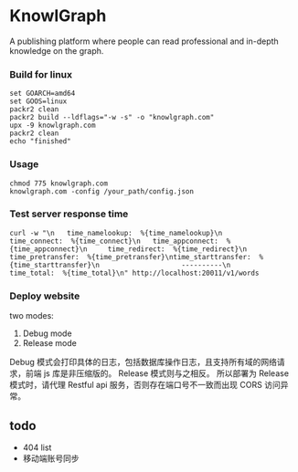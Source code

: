 # KnowlGraph
A publishing platform where people can read professional and in-depth knowledge on the graph.

### Build for linux

```
set GOARCH=amd64
set GOOS=linux
packr2 clean
packr2 build --ldflags="-w -s" -o "knowlgraph.com"
upx -9 knowlgraph.com
packr2 clean
echo "finished"
```

### Usage

```
chmod 775 knowlgraph.com
knowlgraph.com -config /your_path/config.json
```

### Test server response time

```shell
curl -w "\n   time_namelookup:  %{time_namelookup}\n      time_connect:  %{time_connect}\n   time_appconnect:  %{time_appconnect}\n     time_redirect:  %{time_redirect}\n  time_pretransfer:  %{time_pretransfer}\ntime_starttransfer:  %{time_starttransfer}\n                    ----------\n         time_total:  %{time_total}\n" http://localhost:20011/v1/words
```

### Deploy website

two modes:

1. Debug mode
2. Release mode

Debug 模式会打印具体的日志，包括数据库操作日志，且支持所有域的网络请求，前端 js 库是非压缩版的。
Release 模式则与之相反。
所以部署为 Release 模式时，请代理 Restful api 服务，否则存在端口号不一致而出现 CORS 访问异常。

## todo

- 404 list
- 移动端账号同步